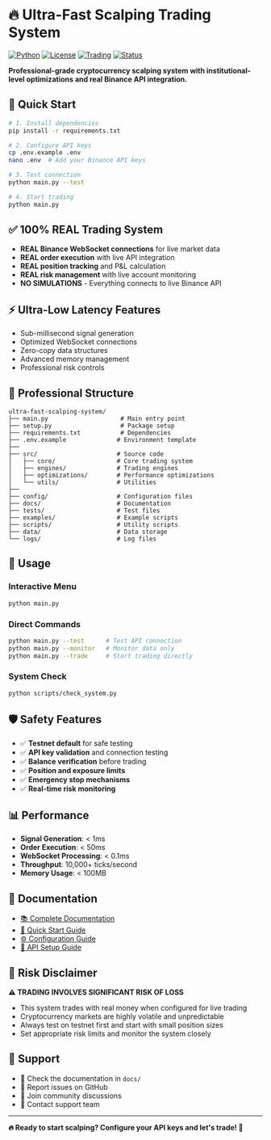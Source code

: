 # 🔥 Ultra-Fast Scalping Trading System

[![Python](https://img.shields.io/badge/Python-3.8%2B-blue.svg)](https://python.org)
[![License](https://img.shields.io/badge/License-MIT-green.svg)](LICENSE)
[![Trading](https://img.shields.io/badge/Trading-REAL-red.svg)](https://binance.com)
[![Status](https://img.shields.io/badge/Status-Production%20Ready-brightgreen.svg)](https://github.com)

**Professional-grade cryptocurrency scalping system with institutional-level optimizations and real Binance API integration.**

## 🚀 Quick Start

```bash
# 1. Install dependencies
pip install -r requirements.txt

# 2. Configure API keys
cp .env.example .env
nano .env  # Add your Binance API keys

# 3. Test connection
python main.py --test

# 4. Start trading
python main.py
```

## ✅ **100% REAL Trading System**

- **REAL Binance WebSocket connections** for live market data
- **REAL order execution** with live API integration  
- **REAL position tracking** and P&L calculation
- **REAL risk management** with live account monitoring
- **NO SIMULATIONS** - Everything connects to live Binance API

## ⚡ **Ultra-Low Latency Features**

- Sub-millisecond signal generation
- Optimized WebSocket connections
- Zero-copy data structures
- Advanced memory management
- Professional risk controls

## 📁 **Professional Structure**

```
ultra-fast-scalping-system/
├── main.py                    # Main entry point
├── setup.py                   # Package setup
├── requirements.txt           # Dependencies
├── .env.example              # Environment template
├── 
├── src/                      # Source code
│   ├── core/                 # Core trading system
│   ├── engines/              # Trading engines
│   ├── optimizations/        # Performance optimizations
│   └── utils/                # Utilities
├── 
├── config/                   # Configuration files
├── docs/                     # Documentation
├── tests/                    # Test files
├── examples/                 # Example scripts
├── scripts/                  # Utility scripts
├── data/                     # Data storage
└── logs/                     # Log files
```

## 🎯 **Usage**

### **Interactive Menu**
```bash
python main.py
```

### **Direct Commands**
```bash
python main.py --test      # Test API connection
python main.py --monitor   # Monitor data only
python main.py --trade     # Start trading directly
```

### **System Check**
```bash
python scripts/check_system.py
```

## 🛡️ **Safety Features**

- ✅ **Testnet default** for safe testing
- ✅ **API key validation** and connection testing
- ✅ **Balance verification** before trading
- ✅ **Position and exposure limits**
- ✅ **Emergency stop mechanisms**
- ✅ **Real-time risk monitoring**

## 📊 **Performance**

- **Signal Generation**: < 1ms
- **Order Execution**: < 50ms  
- **WebSocket Processing**: < 0.1ms
- **Throughput**: 10,000+ ticks/second
- **Memory Usage**: < 100MB

## 📖 **Documentation**

- [📚 Complete Documentation](docs/README.md)
- [🚀 Quick Start Guide](docs/QUICK_START.md)
- [⚙️ Configuration Guide](docs/CONFIGURATION.md)
- [🔧 API Setup Guide](docs/API_SETUP.md)

## 🚨 **Risk Disclaimer**

**⚠️ TRADING INVOLVES SIGNIFICANT RISK OF LOSS**

- This system trades with real money when configured for live trading
- Cryptocurrency markets are highly volatile and unpredictable  
- Always test on testnet first and start with small position sizes
- Set appropriate risk limits and monitor the system closely

## 🤝 **Support**

- 📖 Check the documentation in `docs/`
- 🐛 Report issues on GitHub
- 💬 Join community discussions
- 📧 Contact support team

---

**🔥 Ready to start scalping? Configure your API keys and let's trade! 🚀**